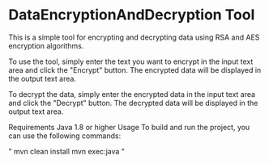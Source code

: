 # DataEncryptionAndDecryption Tool
This is a simple tool for encrypting and decrypting data using RSA and AES encryption algorithms.

To use the tool, simply enter the text you want to encrypt in the input text area and click the "Encrypt" button. The encrypted data will be displayed in the output text area.

To decrypt the data, simply enter the encrypted data in the input text area and click the "Decrypt" button. The decrypted data will be displayed in the output text area.

Requirements
Java 1.8 or higher
Usage
To build and run the project, you can use the following commands:

"
mvn clean install
mvn exec:java
"
